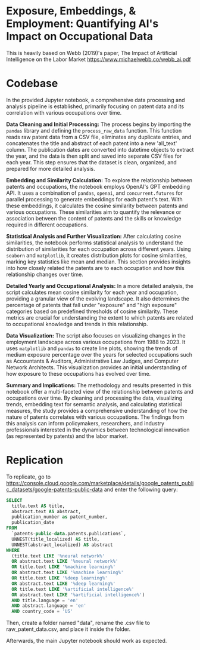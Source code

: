 # Exposure, Embeddings, & Employment: Quantifying AI's Impact on Occupational Data

This is heavily based on Webb (2019)'s paper, The Impact of Artificial Intelligence on the Labor Market https://www.michaelwebb.co/webb_ai.pdf

# Codebase

In the provided Jupyter notebook, a comprehensive data processing and analysis pipeline is established, primarily focusing on patent data and its correlation with various occupations over time.

**Data Cleaning and Initial Processing:**
The process begins by importing the `pandas` library and defining the `process_raw_data` function. This function reads raw patent data from a CSV file, eliminates any duplicate entries, and concatenates the title and abstract of each patent into a new 'all_text' column. The publication dates are converted into datetime objects to extract the year, and the data is then split and saved into separate CSV files for each year. This step ensures that the dataset is clean, organized, and prepared for more detailed analysis.

**Embedding and Similarity Calculation:**
To explore the relationship between patents and occupations, the notebook employs OpenAI's GPT embedding API. It uses a combination of `pandas`, `openai`, and `concurrent.futures` for parallel processing to generate embeddings for each patent's text. With these embeddings, it calculates the cosine similarity between patents and various occupations. These similarities aim to quantify the relevance or association between the content of patents and the skills or knowledge required in different occupations.

**Statistical Analysis and Further Visualization:**
After calculating cosine similarities, the notebook performs statistical analysis to understand the distribution of similarities for each occupation across different years. Using `seaborn` and `matplotlib`, it creates distribution plots for cosine similarities, marking key statistics like mean and median. This section provides insights into how closely related the patents are to each occupation and how this relationship changes over time.

**Detailed Yearly and Occupational Analysis:**
In a more detailed analysis, the script calculates mean cosine similarity for each year and occupation, providing a granular view of the evolving landscape. It also determines the percentage of patents that fall under "exposure" and "high exposure" categories based on predefined thresholds of cosine similarity. These metrics are crucial for understanding the extent to which patents are related to occupational knowledge and trends in this relationship.

**Data Visualization:**
The script also focuses on visualizing changes in the employment landscape across various occupations from 1988 to 2023. It uses `matplotlib` and `pandas` to create line plots, showing the trends of medium exposure percentage over the years for selected occupations such as Accountants & Auditors, Administrative Law Judges, and Computer Network Architects. This visualization provides an initial understanding of how exposure to these occupations has evolved over time.

**Summary and Implications:**
The methodology and results presented in this notebook offer a multi-faceted view of the relationship between patents and occupations over time. By cleaning and processing the data, visualizing trends, embedding text for semantic analysis, and calculating statistical measures, the study provides a comprehensive understanding of how the nature of patents correlates with various occupations. The findings from this analysis can inform policymakers, researchers, and industry professionals interested in the dynamics between technological innovation (as represented by patents) and the labor market.

# Replication

To replicate, go to https://console.cloud.google.com/marketplace/details/google_patents_public_datasets/google-patents-public-data and enter the following query:

```sql
SELECT
  title.text AS title,
  abstract.text AS abstract,
  publication_number as patent_number,
  publication_date
FROM
  `patents-public-data.patents.publications`,
  UNNEST(title_localized) AS title,
  UNNEST(abstract_localized) AS abstract
WHERE
  (title.text LIKE '%neural network%'
  OR abstract.text LIKE '%neural network%'
  OR title.text LIKE '%machine learning%'
  OR abstract.text LIKE '%machine learning%'
  OR title.text LIKE '%deep learning%'
  OR abstract.text LIKE '%deep learning%'
  OR title.text LIKE '%artificial intelligence%'
  OR abstract.text LIKE '%artificial intelligence%')
  AND title.language = 'en'
  AND abstract.language = 'en'
  AND country_code = 'US'
```

Then, create a folder named "data", rename the .csv file to raw_patent_data.csv, and place it inside the folder.

Afterwards, the main Jupyter notebook should work as expected.
